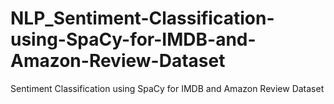 # NLP_Sentiment-Classification-using-SpaCy-for-IMDB-and-Amazon-Review-Dataset
Sentiment Classification using SpaCy for IMDB and Amazon Review Dataset
